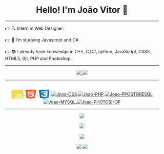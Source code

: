 <h1 align="center">Hello! I'm João Vitor 👋</h1>
<hr>

👉 🔍 Intern in Web Designer.

👉 🌱 I'm studying Javascript and C#.

👉 📚 I already have knowledge in C++, C,C#, python, JavaScript, CSS3, HTML5, Git, PHP and Photoshop.

 <!--corpo de cima-->
 <hr>
<div align="center">
  <a href="https://github.com/Joao-vitor-090">
  <img height="180em" src="https://github-readme-stats.vercel.app/api?username=Joao-vitor-090&show_icons=true&theme=dracula&include_all_commits=true&count_private=true"/>
  <img height="180em" src="https://github-readme-stats.vercel.app/api/top-langs/?username=Joao-vitor-090&layout=compact&langs_count=7&theme=dracula"/>
   <hr>
   </div>
  <!--gráficos de infos-->
   <div style="display: inline_block" align="center"><br>
   <img align="center" alt="Joao-Js" height="30" width="40" src="https://raw.githubusercontent.com/devicons/devicon/master/icons/javascript/javascript-plain.svg">
   <img align="center" alt="Joao-HTML" height="30" width="40" src="https://raw.githubusercontent.com/devicons/devicon/master/icons/html5/html5-original.svg">
   <img align="center" alt="Joao-CSS" height="30" width="40" src="https://raw.githubusercontent.com/devicons/devicon/master/icons/css3/css3-original.svg">
   <img  align="center" alt="Joao-CSS" height="30" width="40"src="https://cdn.jsdelivr.net/gh/devicons/devicon/icons/cplusplus/cplusplus-original.svg" />
   <img align="center" alt="Joao-PHP" height="30" width="40" src="https://cdn.jsdelivr.net/gh/devicons/devicon/icons/php/php-original.svg" />
   <img align="center" alt="Joao-PPOSTGRESQL" height="30" width="40" src="https://cdn.jsdelivr.net/gh/devicons/devicon/icons/postgresql/postgresql-plain-wordmark.svg" />
   <img align="center" alt="Joao-MYSQL" height="30" width="40" src="https://cdn.jsdelivr.net/gh/devicons/devicon/icons/mysql/mysql-original-wordmark.svg" />
    <img align="center" alt="Joao-PHOTOSHOP" height="30" width="40" src="https://cdn.jsdelivr.net/gh/devicons/devicon/icons/photoshop/photoshop-plain.svg" />
  <!--Fim dos gráficos-->
   <hr>
  <div style="display: inline_block" align="center">
   <!--Links de redirecionamento-->
  <a href="https://www.instagram.com/joao_felon/" target="_blank"><img style="display: inline_block" src="https://img.shields.io/badge/-Instagram-%23E4405F?style=for-the-badge&logo=instagram&logoColor=white" target="_blank"></a>
    
 <a href="https://discord.gg/QNxdzRhr" target="_blank"><img  src="https://img.shields.io/badge/Discord-7289DA?style=for-the-badge&logo=discord&logoColor=white" target="_blank"></a> 
    
  <a href = "mailto:olibeira88@hotmail.com"><img align="center" src="https://img.shields.io/badge/Microsoft_Outlook-0078D4?style=for-the-badge&logo=microsoft-outlook&logoColor=white" target="_blank"> </a>
    
  <a href="https://www.linkedin.com/in/joao-vitor-ferreira090/" target="_blank"><img align="center"  src="https://img.shields.io/badge/-LinkedIn-%230077B5?style=for-the-badge&logo=linkedin&logoColor=white" target="_blank"></a> 
  <a href="http://api.whatsapp.com/send?1=pt_BR&phone=5521964826064" target="_blank"><img align="center" src="https://img.shields.io/badge/WhatsApp-25D366?style=for-the-badge&logo=whatsapp&logoColor=white" target="_blank"></a>
    </div>
        <!--fim dos links de redirecionamento-->
